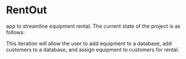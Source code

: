 # RentOut
app to streamline equipment rental.
The current state of the project is as follows:

This iteration will allow the user to add equipment to a database, add customers to a database, and assign equipment to 
customers for rental.
